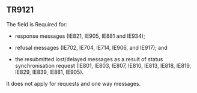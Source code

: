 ## TR9121
The field is Required for:   
   
  - response messages (IE821, IE905, IE881 and IE934);   
   
  - refusal messages (IE702, IE704, IE714, IE906, and IE917); and  
   
  - the resubmitted lost/delayed messages as a result of status synchronisation request (IE801, IE803, IE807, IE810, IE813, IE818, IE819, IE829, IE839, IE881, IE905).  
   
It does not apply for requests and one way messages.

